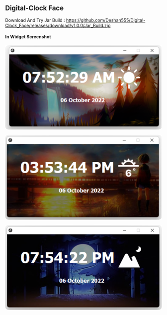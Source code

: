 ## Digital-Clock Face

Download And Try Jar Build : https://github.com/Deshan555/Digital-Clock_Face/releases/download/v1.0.0/Jar_Build.zip

#### In Widget Screenshot

![App Screenshot](https://github.com/Deshan555/Digital-Clock_Face/blob/main/ScreenShots/Screenshot_1-modified.png)

![App Screenshot](https://github.com/Deshan555/Digital-Clock_Face/blob/main/ScreenShots/Screenshot_2-modified.png)

![App Screenshot](https://github.com/Deshan555/Digital-Clock_Face/blob/main/ScreenShots/Screenshot_3-modified.png)
